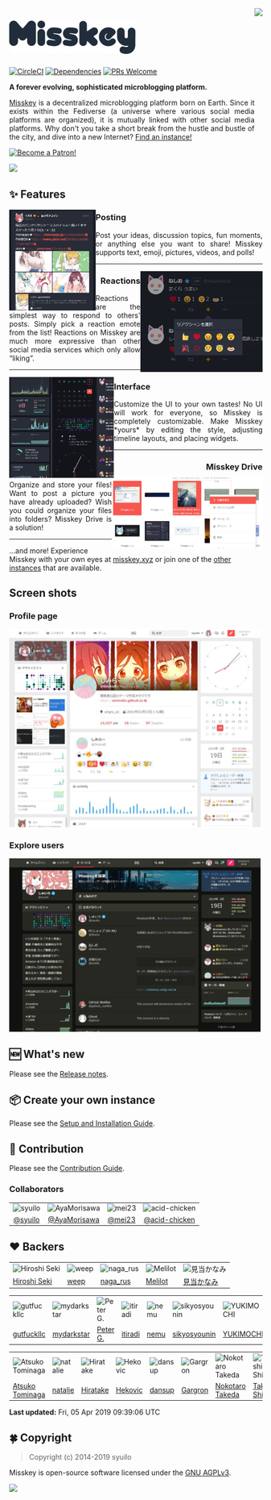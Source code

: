 <a href="https://ai.misskey.xyz/"><img src="https://github.com/syuilo/misskey/blob/develop/assets/ai-orig.png?raw=true" align="right" height="320px"/></a>

[![Misskey](/assets/title.png)](https://misskey.xyz/)
================================================================

[![CircleCI](https://img.shields.io/circleci/project/github/syuilo/misskey.svg?style=for-the-badge&logo=circleci)](https://circleci.com/gh/syuilo/misskey)
[![Dependencies](https://img.shields.io/david/syuilo/misskey.svg?style=for-the-badge&logo=npm)](https://david-dm.org/syuilo/misskey)
[![PRs Welcome](https://img.shields.io/badge/PRs-welcome-brightgreen.svg?style=for-the-badge&logo=github)](http://makeapullrequest.com)

**A forever evolving, sophisticated microblogging platform.**

<p align="justify">
<a href="https://misskey.xyz">Misskey</a> is a decentralized microblogging platform born on Earth.
Since it exists within the Fediverse (a universe where various social media platforms are organized),
it is mutually linked with other social media platforms.
Why don't you take a short break from the hustle and bustle of the city, and dive into a new Internet? <a href="https://joinmisskey.github.io/">Find an instance!</a>
</p>

<a href="https://www.patreon.com/syuilo"><img src="https://c5.patreon.com/external/logo/become_a_patron_button@2x.png" alt="Become a Patron!" width="160" /></a>

![](https://ja.mstdn.wiki/images/e/ed/Deck.jpg)

:sparkles: Features
----------------------------------------------------------------

<img src="/assets/about/post.png" align="left" height="200px"/>

<h3 align="left">Posting</h3>
<p align="justify">
Post your ideas, discussion topics, fun moments, or anything else you want to share! Misskey supports text, emoji, pictures, videos, and polls!
</p>

---

<img src="/assets/about/reaction.png" align="right" height="200px"/>

<h3 align="right">Reactions</h3>
<p align="justify">
Reactions are the simplest way to respond to others' posts. Simply pick a reaction emote from the list! Reactions on Misskey are much more expressive than other social media services which only allow “liking”.
</p>

---

<img src="/assets/about/ui.png" align="left" height="200px"/>

<h3 align="left">Interface</h3>
<p align="justify">
Customize the UI to your own tastes! No UI will work for everyone, so Misskey is completely customizable. Make Misskey *yours* by editing the style, adjusting timeline layouts, and placing widgets.
</p>

---

<img src="/assets/about/drive.png" align="right" width="300px"/>

<h3 align="right">Misskey Drive</h3>
<p align="justify">
Organize and store your files! Want to post a picture you have already uploaded? Wish you could organize your files into folders? Misskey Drive is a solution!
</p>

---

...and more! Experience Misskey with your own eyes at [misskey.xyz](https://misskey.xyz) or join one of the [other instances](https://joinmisskey.github.io/) that are available.

Screen shots
----------------------------------------------------------------
### Profile page
<img src="/assets/ss/user.jpg" width="500px"/>

### Explore users
<img src="/assets/ss/explore.jpg" width="500px"/>

:new: What's new
----------------------------------------------------------------
Please see the [Release notes](./CHANGELOG.md).

:package: Create your own instance
----------------------------------------------------------------
Please see the [Setup and Installation Guide](./docs/setup.en.md).

:wrench: Contribution
----------------------------------------------------------------
Please see the [Contribution Guide](./CONTRIBUTING.md).

### Collaborators
<table>
	<tr>
		<td><img src="https://avatars3.githubusercontent.com/u/4439005?s=460&v=4" alt="syuilo" width="100"></td>
		<td><img src="https://avatars0.githubusercontent.com/u/10798641?s=460&v=4" alt="AyaMorisawa" width="100"></td>
		<td><img src="https://avatars1.githubusercontent.com/u/30769358?s=460&v=4" alt="mei23" width="100"></td>
		<td><img src="https://avatars2.githubusercontent.com/u/20679825?s=460&v=4" alt="acid-chicken" width="100"></td>
	</tr>
	<tr>
		<td align="center"><a href="https://github.com/syuilo">@syuilo</a></td>
		<td align="center"><a href="https://github.com/AyaMorisawa">@AyaMorisawa</a></td>
		<td align="center"><a href="https://github.com/mei23">@mei23</a></td>
		<td align="center"><a href="https://github.com/acid-chicken">@acid-chicken</a></td>
	</tr>
</table>

:heart: Backers
----------------------------------------------------------------
<!-- PATREON_START -->
<table><tr>
<td><img src="https://c10.patreonusercontent.com/3/eyJ3IjoyMDB9/patreon-media/p/user/5888816/36da0f7c15954df0ab13f9abdf227f66/1?token-time=2145916800&token-hash=HGkZJ7s4bSaQVoOJ5q30mTWHTxDLiw1LuyaogKPLy24%3D" alt="Hiroshi Seki" width="100"></td>
<td><img src="https://c10.patreonusercontent.com/3/eyJ3IjoyMDB9/patreon-media/p/user/12190916/fb7fa7983c14425f890369535b1506a4/1?token-time=2145916800&token-hash=WeuDzzz24cRXJogyIkU-mxARqkdyms-rcZKbO-GpGjw%3D" alt="weep" width="100"></td>
<td><img src="https://c8.patreon.com/2/200/12059069" alt="naga_rus" width="100"></td>
<td><img src="https://c10.patreonusercontent.com/3/eyJ3IjoyMDB9/patreon-media/p/user/12913507/f7181eacafe8469a93033d85f5969c29/4?token-time=2145916800&token-hash=vZdDTTF-ahiKBjjgppS2ev4rkD8H7TTKkXXoxsucs6Y%3D" alt="Melilot" width="100"></td>
<td><img src="https://c8.patreon.com/2/200/16869916" alt="見当かなみ" width="100"></td>
</tr><tr>
<td><a href="https://www.patreon.com/rane_hs">Hiroshi Seki</a></td>
<td><a href="https://www.patreon.com/weepjp">weep</a></td>
<td><a href="https://www.patreon.com/user?u=12059069">naga_rus</a></td>
<td><a href="https://www.patreon.com/user?u=12913507">Melilot</a></td>
<td><a href="https://www.patreon.com/user?u=16869916">見当かなみ</a></td>
</tr></table>
<table><tr>
<td><img src="https://c10.patreonusercontent.com/3/eyJ3IjoyMDB9/patreon-media/p/user/12021162/963128bb8d14476dbd8407943db8f31a/1?token-time=2145916800&token-hash=1FlxS9MEgmNGH_RHUVHbO5hIXB5I1z0lvA33CTvYvjA%3D" alt="gutfuckllc" width="100"></td>
<td><img src="https://c10.patreonusercontent.com/3/eyJ3IjoyMDB9/patreon-media/p/user/11357794/923ce94cd8c44ba788ee931907881839/1?token-time=2145916800&token-hash=0xgcpqvFDqRcV_YIEhcPNVH7gs9sLg_BBnTJXCkN4ao%3D" alt="mydarkstar" width="100"></td>
<td><img src="https://c8.patreon.com/2/200/12718187" alt="Peter G." width="100"></td>
<td><img src="https://c8.patreon.com/2/200/18833336" alt="itiradi" width="100"></td>
<td><img src="https://c10.patreonusercontent.com/3/eyJ3IjoyMDB9/patreon-media/p/user/13039004/509d0c412eb14ae08d6a812a3054f7d6/1?token-time=2145916800&token-hash=2PsbFNw0tnubZzgSXD01R6hIgncfiElG7H7HX2Y3dyo%3D" alt="nemu" width="100"></td>
<td><img src="https://c8.patreon.com/2/200/17866454" alt="sikyosyounin" width="100"></td>
<td><img src="https://c10.patreonusercontent.com/3/eyJ3IjoyMDB9/patreon-media/p/user/5881381/6235ca5d3fb04c8e95ef5b4ff2abcc18/3?token-time=2145916800&token-hash=9JtETp0X8gI280Ne1E8bxn6j4Lw5o2k4mJkICx97V_k%3D" alt="YUKIMOCHI" width="100"></td>
<td><img src="https://c8.patreon.com/2/200/17463605" alt="Sampot" width="100"></td>
<td><img src="https://c10.patreonusercontent.com/3/eyJ3IjoyMDB9/patreon-media/p/user/17880724/311738c8a48f4a6b9443c2445a75adde/1?token-time=2145916800&token-hash=95p8VdGX45E8BitZR_eOcDlqCjumjzNLBPQJrJdeCpI%3D" alt="takimura" width="100"></td>
<td><img src="https://c10.patreonusercontent.com/3/eyJ3IjoyMDB9/patreon-media/p/user/17195955/be45e5e14c3e48b2bee0456c84e19df4/4?token-time=2145916800&token-hash=SbdZeN5SmsuT9stD6v0jN1z0hftg0FmRiCTxysU0Ihw%3D" alt="Damillora" width="100"></td>
</tr><tr>
<td><a href="https://www.patreon.com/gutfuckllc">gutfuckllc</a></td>
<td><a href="https://www.patreon.com/mydarkstar">mydarkstar</a></td>
<td><a href="https://www.patreon.com/user?u=12718187">Peter G.</a></td>
<td><a href="https://www.patreon.com/user?u=18833336">itiradi</a></td>
<td><a href="https://www.patreon.com/user?u=13039004">nemu</a></td>
<td><a href="https://www.patreon.com/user?u=17866454">sikyosyounin</a></td>
<td><a href="https://www.patreon.com/yukimochi">YUKIMOCHI</a></td>
<td><a href="https://www.patreon.com/user?u=17463605">Sampot</a></td>
<td><a href="https://www.patreon.com/takimura">takimura</a></td>
<td><a href="https://www.patreon.com/damillora">Damillora</a></td>
</tr></table>
<table><tr>
<td><img src="https://c10.patreonusercontent.com/3/eyJ3IjoyMDB9/patreon-media/p/user/16900731/935a10339daa4ede8e555903a0707060/1?token-time=2145916800&token-hash=3CrpqH-XtKs_NoIlSsTyVs8wCzP1WFCsG2xwps1IJq0%3D" alt="Atsuko Tominaga" width="100"></td>
<td><img src="https://c10.patreonusercontent.com/3/eyJ3IjoyMDB9/patreon-media/p/user/4389829/9f709180ac714651a70f74a82f3ffdb9/3?token-time=2145916800&token-hash=-iJszBqgYBhsM5qMdA1knf9wvprhEfESzKfR2oh7mIA%3D" alt="natalie" width="100"></td>
<td><img src="https://c10.patreonusercontent.com/3/eyJ3IjoyMDB9/patreon-media/p/user/13034746/c711c7f58e204ecfbc2fd646bc8a4eee/1?token-time=2145916800&token-hash=5T8XcaAf9Zyzfg3QubR06s_kJZkArVEM2dwObrBVAU4%3D" alt="Hiratake" width="100"></td>
<td><img src="https://c10.patreonusercontent.com/3/eyJ3IjoyMDB9/patreon-media/p/user/18072312/98e894d960314fa7bc236a72a39488fe/1?token-time=2145916800&token-hash=D6QK3fPyqiYKJfOzc-QqaSSairUrWdjld-ewp2waj6s%3D" alt="Hekovic" width="100"></td>
<td><img src="https://c10.patreonusercontent.com/3/eyJ3IjoyMDB9/patreon-media/p/user/4503830/ccf2cc867ea64de0b524bb2e24b9a1cb/1?token-time=2145916800&token-hash=Ksk_2l3gjPDbnzMUOCSW1E-hdPJsNs2tSR4_RAakRK8%3D" alt="dansup" width="100"></td>
<td><img src="https://c10.patreonusercontent.com/3/eyJ3IjoyMDB9/patreon-media/p/user/619786/32cf01444db24e578cd1982c197f6fc6/1?token-time=2145916800&token-hash=CXe9AqlZy9AsYfiWd3OBYVOzvODoN47Litz0Tu4BFpU%3D" alt="Gargron" width="100"></td>
<td><img src="https://c10.patreonusercontent.com/3/eyJ3IjoyMDB9/patreon-media/p/user/5731881/4b6038e6cda34c04b83a5fcce3806a93/1?token-time=2145916800&token-hash=xhR1n6NAAyEb-IUXLD6_dshkFa3mefU5ZZuk1L8qKTs%3D" alt="Nokotaro Takeda" width="100"></td>
<td><img src="https://c10.patreonusercontent.com/3/eyJ3IjoyMDB9/patreon-media/p/user/12531784/93a45137841849329ba692da92ac7c60/1?token-time=2145916800&token-hash=uR-48MQ0A4j0irQSrCAQZJ-sJUSs_Fkihlg3-l59b7c%3D" alt="Takashi Shibuya" width="100"></td>
</tr><tr>
<td><a href="https://www.patreon.com/user?u=16900731">Atsuko Tominaga</a></td>
<td><a href="https://www.patreon.com/user?u=4389829">natalie</a></td>
<td><a href="https://www.patreon.com/hiratake">Hiratake</a></td>
<td><a href="https://www.patreon.com/hekovic">Hekovic</a></td>
<td><a href="https://www.patreon.com/dansup">dansup</a></td>
<td><a href="https://www.patreon.com/mastodon">Gargron</a></td>
<td><a href="https://www.patreon.com/takenoko">Nokotaro Takeda</a></td>
<td><a href="https://www.patreon.com/user?u=12531784">Takashi Shibuya</a></td>
</tr></table>

**Last updated:** Fri, 05 Apr 2019 09:39:06 UTC
<!-- PATREON_END -->

:four_leaf_clover: Copyright
----------------------------------------------------------------
> Copyright (c) 2014-2019 syuilo

Misskey is open-source software licensed under the [GNU AGPLv3](LICENSE).

[![][agpl-3.0-badge]][AGPL-3.0]

[agpl-3.0]:           https://www.gnu.org/licenses/agpl-3.0.en.html
[agpl-3.0-badge]:     https://img.shields.io/badge/license-AGPL--3.0-444444.svg?style=for-the-badge

[backer-url]: #backers
[backer-badge]: https://opencollective.com/misskey/backers/badge.svg
[backers-image]: https://opencollective.com/misskey/backers.svg
[sponsor-url]: #sponsors
[sponsor-badge]: https://opencollective.com/misskey/sponsors/badge.svg
[sponsors-image]: https://opencollective.com/misskey/sponsors.svg
[support-url]: https://opencollective.com/misskey#support

[syuilo-link]:      https://syuilo.com
[syuilo-icon]:      https://avatars2.githubusercontent.com/u/4439005?v=3&s=70
